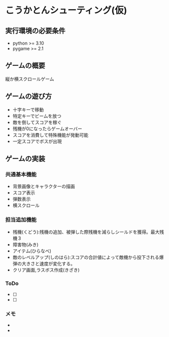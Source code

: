 # こうかとんシューティング(仮)

## 実行環境の必要条件
* python >= 3.10
* pygame >= 2.1

## ゲームの概要
縦か横スクロールゲーム


## ゲームの遊び方
* 十字キーで移動
* 特定キーでビームを放つ
* 敵を倒してスコアを稼ぐ
* 残機が0になったらゲームオーバー
* スコアを消費して特殊機能が発動可能
* 一定スコアでボスが出現


## ゲームの実装
### 共通基本機能
* 背景画像とキャラクターの描画
* スコア表示
* 弾数表示
* 横スクロール

### 担当追加機能
* 残機(くどう):残機の追加、被弾した際残機を減らしシールドを獲得。最大残機３
* 障害物(みき)
* アイテム(ひらなべ)
* 敵のレベルアップ(しのはら):スコアの合計値によって敵機から投下される爆弾の大きさと速度が変化する。
* クリア画面,ラスボス作成(きざき)

### ToDo
- [ ]
- [ ]

### メモ
*
*
